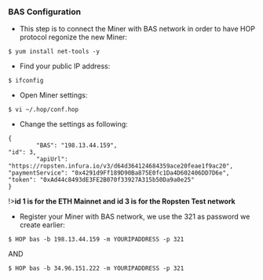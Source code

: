 ### BAS Configuration <!-- {docsify-ignore} -->

+ This step is to connect the Miner with BAS network in order to have HOP protocol regonize the new Miner:

```console
$ yum install net-tools -y
```

+ Find your public IP address:

```console
$ ifconfig
```

+ Open Miner settings:

```console
$ vi ~/.hop/conf.hop
```

+ Change the settings as following:

```
{
        "BAS": "198.13.44.159",                                                                                                 "id": 3,
        "apiUrl": "https://ropsten.infura.io/v3/d64d364124684359ace20feae1f9ac20",                                              "paymentService": "0x4291d9Ff189D90Ba875E0fc1Da4D602406DD7D6e",                                                         "token": "0xAd44c8493dE3FE2B070f33927A315b50Da9a0e25"                                                           
}
```

!>**id 1 is for the ETH Mainnet and id 3 is for the Ropsten Test network**

+ Register your Miner with BAS network, we use the 321 as password we create earlier:

```console
$ HOP bas -b 198.13.44.159 -m YOURIPADDRESS -p 321
```

AND

```console
$ HOP bas -b 34.96.151.222 -m YOURIPADDRESS -p 321
```

